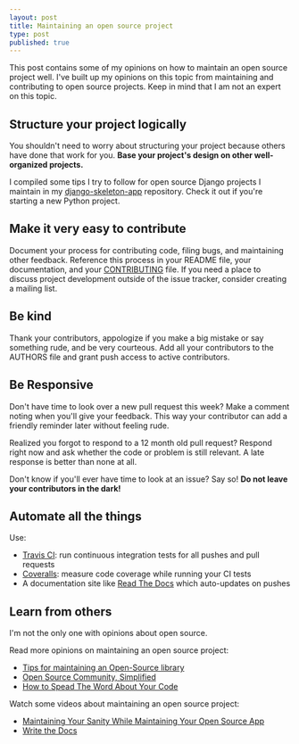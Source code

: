 ```yaml
---
layout: post
title: Maintaining an open source project
type: post
published: true
---
```


This post contains some of my opinions on how to maintain an open source project well.  I've built up my opinions on this topic from maintaining and contributing to open source projects.  Keep in mind that I am not an expert on this topic.


## Structure your project logically

You shouldn't need to worry about structuring your project because others have done that work for you.  **Base your project's design on other well-organized projects.**

I compiled some tips I try to follow for open source Django projects I maintain in my [django-skeleton-app][] repository.  Check it out if you're starting a new Python project.


## Make it very easy to contribute

Document your process for contributing code, filing bugs, and maintaining other feedback.  Reference this process in your README file, your documentation, and your [CONTRIBUTING][] file.  If you need a place to discuss project development outside of the issue tracker, consider creating a mailing list.


## Be kind

Thank your contributors, appologize if you make a big mistake or say something rude, and be very courteous.  Add all your contributors to the AUTHORS file and grant push access to active contributors.


## Be Responsive

Don't have time to look over a new pull request this week?  Make a comment noting when you'll give your feedback.  This way your contributor can add a friendly reminder later without feeling rude.

Realized you forgot to respond to a 12 month old pull request?  Respond right now and ask whether the code or problem is still relevant.  A late response is better than none at all.

Don't know if you'll ever have time to look at an issue?  Say so!  **Do not leave your contributors in the dark!**


## Automate all the things

Use:

- [Travis CI][]: run continuous integration tests for all pushes and pull requests
- [Coveralls][]: measure code coverage while running your CI tests
- A documentation site like [Read The Docs][] which auto-updates on pushes


## Learn from others

I'm not the only one with opinions about open source.

Read more opinions on maintaining an open source project:

- [Tips for maintaining an Open-Source library][segment.io post]
- [Open Source Community, Simplified][code simplicity post]
- [How to Spead The Word About Your Code][mozilla post]

Watch some videos about maintaining an open source project:

- [Maintaining Your Sanity While Maintaining Your Open Source App][lavin talk]
- [Write the Docs][bennett talk]


[django-skeleton-app]: https://github.com/treyhunner/django-skeleton-app
[contributing]: https://github.com/blog/1184-contributing-guidelines
[travis ci]: https://travis-ci.org/
[coveralls]: https://coveralls.io/
[read the docs]: https://readthedocs.org/
[segment.io post]: https://segment.io/blog/tips-for-maintaining-an-open-source-library/
[mozilla post]: https://hacks.mozilla.org/2013/05/how-to-spread-the-word-about-your-code/
[code simplicity post]: http://www.codesimplicity.com/post/open-source-community-simplified/
[lavin talk]: http://www.youtube.com/watch?v=xgWFTrXn0_U
[bennett talk]: http://pyvideo.org/video/1795/write-the-docs
